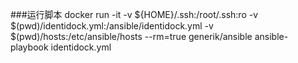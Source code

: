 ###运行脚本
docker run -it -v ${HOME}/.ssh:/root/.ssh:ro -v $(pwd)/identidock.yml:/ansible/identidock.yml -v $(pwd)/hosts:/etc/ansible/hosts --rm=true generik/ansible ansible-playbook identidock.yml
